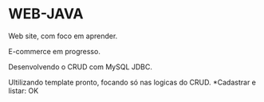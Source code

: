 # WEB-JAVA
Web site, com foco em aprender.

E-commerce em progresso. 

Desenvolvendo o CRUD com MySQL JDBC. 


Ultilizando template pronto, focando só nas logicas do CRUD. 
  *Cadastrar e listar: OK

